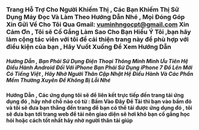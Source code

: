 ### Trang Hỗ Trợ Cho Người Khiếm Thị , Các Bạn Khiếm Thị Sử Dụng Máy Đọc Và Làm Theo Hướng Dẫn Nhé , Mọi Đóng Góp Xin Gửi Về Cho Tôi Qua Gmail: vuminhngocpt@gmail.com Xin Cảm Ơn , Tôi sẽ Cố Gắng Làm Sao Cho Bạn Hiểu Ý Tôi ,bạn hãy làm cộng tác viên với tôi để cải thiện trang này để phù hợp với điều kiện của bạn , Hãy Vuốt Xuống Để Xem Hướng Dẫn 

##### Hướng Dẫn , Bạn Phải Sử Dụng Điện Thoại Thông Minh Mình Ưu Tiên Hệ Điều Hành Android Đối Với iPhone Bạn Phải Sử Dụng iPhone 7 Đổ Lên Mới Có Tiếng Việt , Hãy Nhờ Người Thân Cập Nhật Hệ Điều Hành Và Các Phần Mềm Thường Xuyên Để Không Bị Lỗi Nhé 
#### Hướng Dẫn , Các ứng dụng tôi sẽ để liên kết trực tiếp đến trang tải ứng dụng đó , hãy nhớ chỗ nào có từ : Bấm Vào Đây Để Tải thì bạn vào bấm đó và tôi sẽ đưa bạn thẳng đến trang để bạn có thể tải được ứng dụng đó , tôi sẽ đưa bạn tới trang web để tải nên giao diện sẽ hơi khó bạn cố gắng học hỏi hoặc cách tốt nhất hãy nhờ người thân tải giúp 
